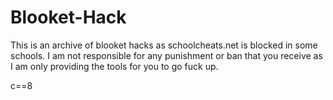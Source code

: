 # Blooket-Hack

This is an archive of blooket hacks as schoolcheats.net is blocked in some schools. I am not responsible for any punishment or ban that you receive as I am only providing the tools for you to go fuck up.


c==8
